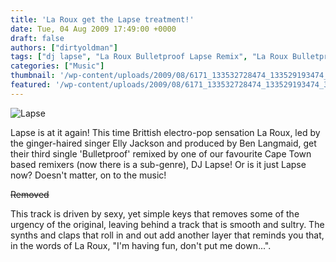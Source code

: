 ```yaml
---
title: 'La Roux get the Lapse treatment!'
date: Tue, 04 Aug 2009 17:49:00 +0000
draft: false
authors: ["dirtyoldman"]
tags: ["dj lapse", "La Roux Bulletproof Lapse Remix", "La Roux Bulletproof Remix", "lapse"]
categories: ["Music"]
thumbnail: '/wp-content/uploads/2009/08/6171_133532728474_133529193474_3151907_7371426_n-150x150.jpg'
featured: '/wp-content/uploads/2009/08/6171_133532728474_133529193474_3151907_7371426_n1-304x190.jpg'
---
```


![Lapse](/wp-content/uploads/2009/08/6171_133532728474_133529193474_3151907_7371426_n.jpg "Lapse")

Lapse is at it again! This time Brittish electro-pop sensation La Roux, led by the ginger-haired singer Elly Jackson and produced by Ben Langmaid, get their third single 'Bulletproof' remixed by one of our favourite Cape Town based remixers (now there is a sub-genre), DJ Lapse! Or is it just Lapse now? Doesn't matter, on to the music!

~~Removed~~

This track is driven by sexy, yet simple keys that removes some of the urgency of the original, leaving behind a track that is smooth and sultry. The synths and claps that roll in and out add another layer that reminds you that, in the words of La Roux, "I'm having fun, don't put me down...".